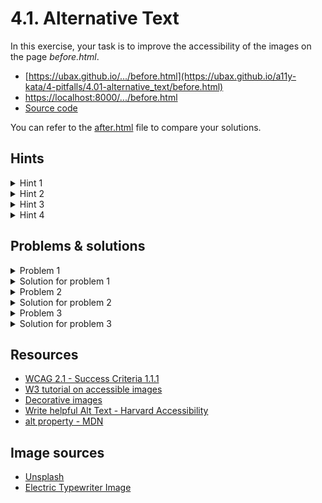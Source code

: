 # 4.1. Alternative Text

In this exercise, your task is to improve the accessibility of the images on the page _before.html_.

- [https://ubax.github.io/.../before.html](https://ubax.github.io/a11y-kata/4-pitfalls/4.01-alternative_text/before.html)
- [https://localhost:8000/.../before.html](http://localhost:8000/4-pitfalls/4.01-alternative_text/before.html)
- [Source code](./before.html)

You can refer to the [after.html](after.html) file to compare your solutions.

## Hints

<details>
<summary>Hint 1</summary>

Check the images on the website with screen reader. How are they described?

</details>

<details>
<summary>Hint 2</summary>

Use the `alt` attribute in HTML to provide alternative text for images.

- [`alt` property - MDN](https://developer.mozilla.org/en-US/docs/Web/API/HTMLImageElement/alt)
- [Write helpful Alt Text - Harvard Accessibility](https://accessibility.huit.harvard.edu/describe-content-images)

</details>

<details>
<summary>Hint 3</summary>

Are there any [decorative images](https://www.w3.org/WAI/tutorials/images/decorative/) on the website?

Decorative images are images that do not convey any new information and do not require alternative text.

</details>

<details>
<summary>Hint 4</summary>

Did any of the descriptions seem too long?

- [Write helpful Alt Text - Harvard Accessibility](https://accessibility.huit.harvard.edu/describe-content-images)

</details>

## Problems & solutions

<details>
<summary>Problem 1</summary>

Missing alt text for important images.

</details>
<details>
<summary>Solution for problem 1</summary>

Add descriptive alt text to important images. For example:

```html
...
<img
  src="./assets/electric-typewriter.webp"
  alt="An electric typewriter with a cleaner design compared to mechanical ones"
/>
...
<img
  src="./assets/old-keyboard.webp"
  alt="A vintage computer keyboard connected to an early PC"
/>
...<b>test</b>
<img
  src="./assets/ergonomic-keyboard.webp"
  alt="A modern ergonomic split keyboard"
/>
...
```

</details>

<details>
<summary>Problem 2</summary>

The images in the `Buy Your Next Keyboard` section do not require alternative text. They can be considered as [decorative images](https://www.w3.org/WAI/tutorials/images/decorative/), because they illustrate the products mentioned in the adjacent headers.

</details>
<details>
<summary>Solution for problem 2</summary>

For decorative images, use `alt=""` so that screen readers will ignore them. For example:

```html
...
<img src="./assets/ergonomic-keyboard.webp" alt="" />
...
<img src="./assets/gaming-keyboard.webp" alt="" />
...
<img src="./assets/wireless.webp" alt="" />
...
```

</details>

<details>
<summary>Problem 3</summary>

The alternative text for the typewriter image is too long.

</details>
<details>
<summary>Solution for problem 3</summary>

Provide a more concise alternative text for the image. For instance:

```html
...
<img
  src="./assets/typewriter.webp"
  alt="An old mechanical typewriter with round keys and levers"
/>
...
```

</details>

## Resources

- [WCAG 2.1 - Success Criteria 1.1.1](https://www.w3.org/WAI/WCAG21/Understanding/non-text-content.html)
- [W3 tutorial on accessible images](https://www.w3.org/WAI/tutorials/images/)
- [Decorative images](https://www.w3.org/WAI/tutorials/images/decorative/)
- [Write helpful Alt Text - Harvard Accessibility](https://accessibility.huit.harvard.edu/describe-content-images)
- [alt property - MDN](https://developer.mozilla.org/en-US/docs/Web/API/HTMLImageElement/alt)

## Image sources

- [Unsplash](https://unsplash.com/)
- [Electric Typewriter Image](<https://commons.wikimedia.org/wiki/File:IBM_Model_A_typewriter_(1).webp/>)
